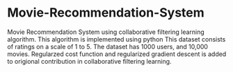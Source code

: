 # Movie-Recommendation-System
Movie Recommendation System using collaborative filtering learning algorithm.
This algorithm is implemented using python
This dataset consists of ratings on a scale of 1 to 5. 
The dataset has 1000 users, and 10,000 movies.
Regularzed cost function and regularized gradient descent is added to origional contribution in collaborative filtering learning.

